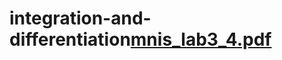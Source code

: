 # integration-and-differentiation[mnis_lab3_4.pdf](https://github.com/Nawo/integration-and-differentiation/files/9789137/mnis_lab3_4.pdf)
